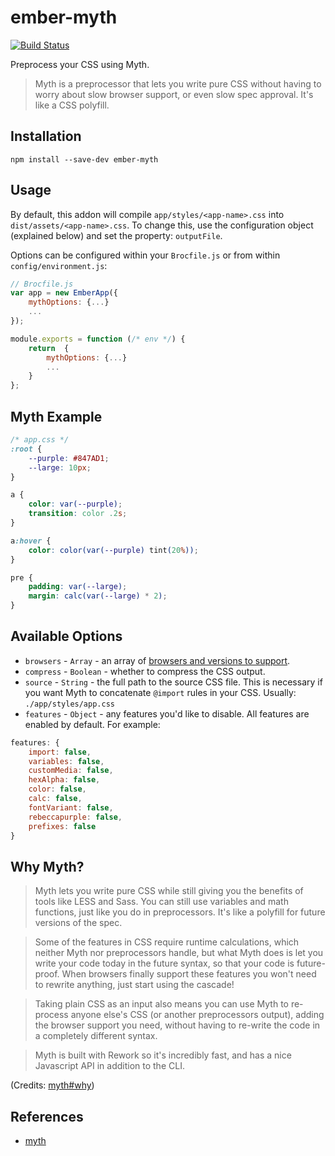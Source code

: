 # ember-myth

[![Build Status](https://travis-ci.org/jasonmit/ember-myth.svg)](https://travis-ci.org/jasonmit/ember-myth)

Preprocess your CSS using Myth.

> Myth is a preprocessor that lets you write pure CSS without having to worry about slow browser support, or even slow spec approval. It's like a CSS polyfill.

## Installation

```
npm install --save-dev ember-myth
```

## Usage

By default, this addon will compile `app/styles/<app-name>.css` into `dist/assets/<app-name>.css`.  To change this,  use the configuration object (explained below) and set the property: `outputFile`.

Options can be configured within your `Brocfile.js` or from within `config/environment.js`:

```javascript
// Brocfile.js
var app = new EmberApp({
	mythOptions: {...}
	...
});
```

```javascript
module.exports = function (/* env */) {
	return  {
		mythOptions: {...}
		...
	}
};
```

## Myth Example

```css
/* app.css */
:root {
	--purple: #847AD1;
	--large: 10px;
}

a {
	color: var(--purple);
	transition: color .2s;
}

a:hover {
	color: color(var(--purple) tint(20%));
}

pre {
	padding: var(--large);
	margin: calc(var(--large) * 2);
}
```

## Available Options
- `browsers` - `Array` - an array of [browsers and versions to support](https://github.com/postcss/autoprefixer#browsers).
- `compress` - `Boolean` - whether to compress the CSS output.
- `source` - `String` - the full path to the source CSS file. This is necessary if you want Myth to concatenate `@import` rules in your CSS. Usually: `./app/styles/app.css`
- `features` - `Object` - any features you'd like to disable. All features are enabled by default. For example:
```js
features: {
	import: false,
	variables: false,
	customMedia: false,
	hexAlpha: false,
	color: false,
	calc: false,
	fontVariant: false,
	rebeccapurple: false,
	prefixes: false
}
```

## Why Myth?

> Myth lets you write pure CSS while still giving you the benefits of tools like LESS and Sass. You can still use variables and math functions, just like you do in preprocessors. It's like a polyfill for future versions of the spec.

> Some of the features in CSS require runtime calculations, which neither Myth nor preprocessors handle, but what Myth does is let you write your code today in the future syntax, so that your code is future-proof. When browsers finally support these features you won't need to rewrite anything, just start using the cascade!

> Taking plain CSS as an input also means you can use Myth to re-process anyone else's CSS (or another preprocessors output), adding the browser support you need, without having to re-write the code in a completely different syntax.

> Myth is built with Rework so it's incredibly fast, and has a nice Javascript API in addition to the CLI.

(Credits: [myth#why](https://github.com/segmentio/myth#why))

## References

- [myth](https://github.com/segmentio/myth)
